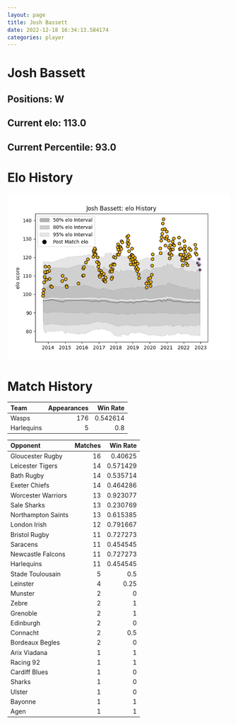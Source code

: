 ```yaml
---  
layout: page  
title: Josh Bassett  
date: 2022-12-18 16:34:13.584174  
categories: player  
---
```

# Josh Bassett

## Positions: W

## Current elo: 113.0

## Current Percentile: 93.0

# Elo History


![elo history](history_JoshBassett.png)
# Match History


| Team       |   Appearances |   Win Rate |
|:-----------|--------------:|-----------:|
| Wasps      |           176 |   0.542614 |
| Harlequins |             5 |   0.8      |

| Opponent           |   Matches |   Win Rate |
|:-------------------|----------:|-----------:|
| Gloucester Rugby   |        16 |   0.40625  |
| Leicester Tigers   |        14 |   0.571429 |
| Bath Rugby         |        14 |   0.535714 |
| Exeter Chiefs      |        14 |   0.464286 |
| Worcester Warriors |        13 |   0.923077 |
| Sale Sharks        |        13 |   0.230769 |
| Northampton Saints |        13 |   0.615385 |
| London Irish       |        12 |   0.791667 |
| Bristol Rugby      |        11 |   0.727273 |
| Saracens           |        11 |   0.454545 |
| Newcastle Falcons  |        11 |   0.727273 |
| Harlequins         |        11 |   0.454545 |
| Stade Toulousain   |         5 |   0.5      |
| Leinster           |         4 |   0.25     |
| Munster            |         2 |   0        |
| Zebre              |         2 |   1        |
| Grenoble           |         2 |   1        |
| Edinburgh          |         2 |   0        |
| Connacht           |         2 |   0.5      |
| Bordeaux Begles    |         2 |   0        |
| Arix Viadana       |         1 |   1        |
| Racing 92          |         1 |   1        |
| Cardiff Blues      |         1 |   0        |
| Sharks             |         1 |   0        |
| Ulster             |         1 |   0        |
| Bayonne            |         1 |   1        |
| Agen               |         1 |   1        |